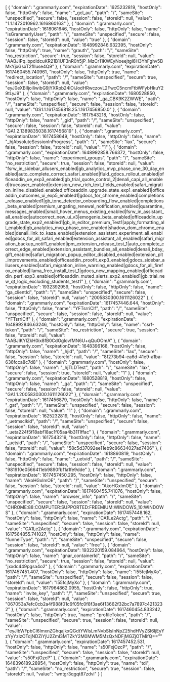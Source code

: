 [
    {
        "domain": ".grammarly.com",
        "expirationDate": 1625232819,
        "hostOnly": false,
        "httpOnly": false,
        "name": "_gcl_au",
        "path": "/",
        "sameSite": "unspecified",
        "secure": false,
        "session": false,
        "storeId": null,
        "value": "1.1.1473010962.1616860163"
    },
    {
        "domain": ".grammarly.com",
        "expirationDate": 1618061646,
        "hostOnly": false,
        "httpOnly": false,
        "name": "isGrammarlyUser",
        "path": "/",
        "sameSite": "unspecified",
        "secure": false,
        "session": false,
        "storeId": null,
        "value": "true"
    },
    {
        "domain": ".grammarly.com",
        "expirationDate": 1648992846.632395,
        "hostOnly": false,
        "httpOnly": true,
        "name": "grauth",
        "path": "/",
        "sameSite": "no_restriction",
        "secure": true,
        "session": false,
        "storeId": null,
        "value": "AABJIPq_bpdIdcuKR21B1UF3nR0h5jP_MzCr11KWEyNoeejtgl6H3YhFghv5BMkYjxGsxT2fIluse4Q9"
    },
    {
        "domain": ".grammarly.com",
        "expirationDate": 1617460455.740961,
        "hostOnly": false,
        "httpOnly": true,
        "name": "redirect_location",
        "path": "/",
        "sameSite": "unspecified",
        "secure": true,
        "session": false,
        "storeId": null,
        "value": "eyJ0eXBlIjoiIiwibG9jYXRpb24iOiJodHRwczovL2FwcC5ncmFtbWFybHkuY29tLyJ9"
    },
    {
        "domain": ".grammarly.com",
        "expirationDate": 1680528850,
        "hostOnly": false,
        "httpOnly": false,
        "name": "_ga_CBK9K2ZWWE",
        "path": "/",
        "sameSite": "unspecified",
        "secure": false,
        "session": false,
        "storeId": null,
        "value": "GS1.1.1617456818.25.1.1617456850.0"
    },
    {
        "domain": ".grammarly.com",
        "expirationDate": 1617543218,
        "hostOnly": false,
        "httpOnly": false,
        "name": "_gid",
        "path": "/",
        "sameSite": "unspecified",
        "secure": false,
        "session": false,
        "storeId": null,
        "value": "GA1.2.1389835038.1617456819"
    },
    {
        "domain": ".grammarly.com",
        "expirationDate": 1617458649,
        "hostOnly": false,
        "httpOnly": false,
        "name": "_hjAbsoluteSessionInProgress",
        "path": "/",
        "sameSite": "lax",
        "secure": false,
        "session": false,
        "storeId": null,
        "value": "1"
    },
    {
        "domain": ".grammarly.com",
        "expirationDate": 1648992858.766372,
        "hostOnly": false,
        "httpOnly": false,
        "name": "experiment_groups",
        "path": "/",
        "sameSite": "no_restriction",
        "secure": true,
        "session": false,
        "storeId": null,
        "value": "fsrw_in_sidebar_allusers_enabled|gb_analytics_mvp_phase_one_30_day_enabled|auto_complete_correct_safari_enabled|fluid_gdocs_rollout_enabled|officeaddin_ue_exp3_enabled|gb_trial_quote_control_2|denali_capi_all_enabled|truecaser_enabled|extension_new_rich_text_fields_enabled|safari_migration_inline_disabled_enabled|officeaddin_upgrade_state_exp1_enabled1|officeaddin_outcomes_ui_exp5_enabled1|gdocs_for_chrome_enabled|completions_release_enabled1|gb_tone_detector_onboarding_flow_enabled|completions_beta_enabled|premium_ungating_renewal_notification_enabled|quarantine_messages_enabled|small_hover_menus_existing_enabled|fsrw_in_assistant_all_enabled|autocorrect_new_ui_v3|emogenie_beta_enabled|officeaddin_upgrade_state_exp2_enabled1|gb_in_editor_premium_Test1|apply_formatting_all_enabled|gb_analytics_mvp_phase_one_enabled|shadow_dom_chrome_enabled|denali_link_to_kaza_enabled|extension_assistant_experiment_all_enabled|gdocs_for_all_safari_enabled|extension_assistant_all_enabled|safari_migration_backup_notif1_enabled|ipm_extension_release_test_1|auto_complete_correct_edge_enabled|extension_assistant_bundles_all_enabled|denali_bday_gift_enabled|safari_migration_popup_editor_disabled_enabled|extension_plt_improvements_enabled|officeaddin_proofit_exp3_enabled|gdocs_sidebar_allusers_enabled|safari_migration_inline_warning_enabled|gdocs_for_all_firefox_enabled|llama_free_install_test_1|gdocs_new_mapping_enabled|officeaddin_perf_exp3_enabled|officeaddin_muted_alerts_exp2_enabled1|gb_trial_new_qt_logic_excluding_students_test1"
    },
    {
        "domain": ".grammarly.com",
        "expirationDate": 1932392959,
        "hostOnly": false,
        "httpOnly": false,
        "name": "ga_clientId",
        "path": "/",
        "sameSite": "unspecified",
        "secure": false,
        "session": false,
        "storeId": null,
        "value": "2005830300.1611126022"
    },
    {
        "domain": ".grammarly.com",
        "expirationDate": 1617457446.644,
        "hostOnly": false,
        "httpOnly": false,
        "name": "YFTsrriClf",
        "path": "/",
        "sameSite": "unspecified",
        "secure": false,
        "session": false,
        "storeId": null,
        "value": "YFTsrriClf"
    },
    {
        "domain": ".grammarly.com",
        "expirationDate": 1648992846.63246,
        "hostOnly": false,
        "httpOnly": false,
        "name": "csrf-token",
        "path": "/",
        "sameSite": "no_restriction",
        "secure": true,
        "session": false,
        "storeId": null,
        "value": "AABJIKYIZkH0ix8fB0CdOglovfMN6U+qQuOOmA"
    },
    {
        "domain": ".grammarly.com",
        "expirationDate": 1648396168,
        "hostOnly": false,
        "httpOnly": false,
        "name": "_hjid",
        "path": "/",
        "sameSite": "lax",
        "secure": false,
        "session": false,
        "storeId": null,
        "value": "8f273b94-ea6d-41e9-a1ba-636fcca8c7d8"
    },
    {
        "domain": ".grammarly.com",
        "hostOnly": false,
        "httpOnly": false,
        "name": "_hjTLDTest",
        "path": "/",
        "sameSite": "lax",
        "secure": false,
        "session": true,
        "storeId": null,
        "value": "1"
    },
    {
        "domain": ".grammarly.com",
        "expirationDate": 1680528819,
        "hostOnly": false,
        "httpOnly": false,
        "name": "_ga",
        "path": "/",
        "sameSite": "unspecified",
        "secure": false,
        "session": false,
        "storeId": null,
        "value": "GA1.1.2005830300.1611126022"
    },
    {
        "domain": ".grammarly.com",
        "expirationDate": 1617456879,
        "hostOnly": false,
        "httpOnly": false,
        "name": "_gat",
        "path": "/",
        "sameSite": "unspecified",
        "secure": false,
        "session": false,
        "storeId": null,
        "value": "1"
    },
    {
        "domain": ".grammarly.com",
        "expirationDate": 1625232819,
        "hostOnly": false,
        "httpOnly": false,
        "name": "_uetmsclkid",
        "path": "/",
        "sameSite": "unspecified",
        "secure": false,
        "session": false,
        "storeId": null,
        "value": "_ueta224f5f18abf18ac1f05aa4b3111ffac"
    },
    {
        "domain": ".grammarly.com",
        "expirationDate": 1617543219,
        "hostOnly": false,
        "httpOnly": false,
        "name": "_uetsid",
        "path": "/",
        "sameSite": "unspecified",
        "secure": false,
        "session": false,
        "storeId": null,
        "value": "58c5d37092ee11eb9c86634027ad7406"
    },
    {
        "domain": ".grammarly.com",
        "expirationDate": 1618860819,
        "hostOnly": false,
        "httpOnly": false,
        "name": "_uetvid",
        "path": "/",
        "sameSite": "unspecified",
        "secure": false,
        "session": false,
        "storeId": null,
        "value": "981910e0566411eb9890fbf1a1fe9dde"
    },
    {
        "domain": ".grammarly.com",
        "expirationDate": 1617457450.295,
        "hostOnly": false,
        "httpOnly": false,
        "name": "AkoHGxImOE",
        "path": "/",
        "sameSite": "unspecified",
        "secure": false,
        "session": false,
        "storeId": null,
        "value": "AkoHGxImOE"
    },
    {
        "domain": ".grammarly.com",
        "expirationDate": 1617460455.741076,
        "hostOnly": false,
        "httpOnly": false,
        "name": "browser_info",
        "path": "/",
        "sameSite": "unspecified",
        "secure": false,
        "session": false,
        "storeId": null,
        "value": "CHROME:88:COMPUTER:SUPPORTED:FREEMIUM:WINDOWS_10:WINDOWS"
    },
    {
        "domain": ".grammarly.com",
        "expirationDate": 1617457448.162,
        "hostOnly": false,
        "httpOnly": false,
        "name": "CA1Le2Actg",
        "path": "/",
        "sameSite": "unspecified",
        "secure": false,
        "session": false,
        "storeId": null,
        "value": "CA1Le2Actg"
    },
    {
        "domain": ".grammarly.com",
        "expirationDate": 1617564855.741027,
        "hostOnly": false,
        "httpOnly": false,
        "name": "funnelType",
        "path": "/",
        "sameSite": "unspecified",
        "secure": false,
        "session": false,
        "storeId": null,
        "value": "free"
    },
    {
        "domain": ".grammarly.com",
        "expirationDate": 1932220159.084964,
        "hostOnly": false,
        "httpOnly": false,
        "name": "gnar_containerId",
        "path": "/",
        "sameSite": "no_restriction",
        "secure": true,
        "session": false,
        "storeId": null,
        "value": "jxxdc449pgsa4o2"
    },
    {
        "domain": ".grammarly.com",
        "expirationDate": 1617457451.407,
        "hostOnly": false,
        "httpOnly": false,
        "name": "I55fcjMyXo",
        "path": "/",
        "sameSite": "unspecified",
        "secure": false,
        "session": false,
        "storeId": null,
        "value": "I55fcjMyXo"
    },
    {
        "domain": ".grammarly.com",
        "expirationDate": 1617964862.0955,
        "hostOnly": false,
        "httpOnly": true,
        "name": "invite_key",
        "path": "/",
        "sameSite": "unspecified",
        "secure": true,
        "session": false,
        "storeId": null,
        "value": "067053a7efc0cb2a4f988f01c6f05fc0f8f3ae6f13662f32bc7a7897c4213232"
    },
    {
        "domain": ".grammarly.com",
        "expirationDate": 1617460454.833242,
        "hostOnly": false,
        "httpOnly": true,
        "name": "profileToken",
        "path": "/",
        "sameSite": "unspecified",
        "secure": true,
        "session": false,
        "storeId": null,
        "value": "\"eyJlbWFpbCI6ImxnZGhqajkxQGdtYWlsLmNvbSIsInNpZ25hdHVyZSI6IjEyYzYyYzIzOTdjNDZiYjU2ZmI3MTZkY2M0MWM5MzQxNDFjMGZjOTMifQ==\""
    },
    {
        "domain": ".grammarly.com",
        "expirationDate": 1617457452.531,
        "hostOnly": false,
        "httpOnly": false,
        "name": "s50FxjOzcP",
        "path": "/",
        "sameSite": "unspecified",
        "secure": false,
        "session": false,
        "storeId": null,
        "value": "s50FxjOzcP"
    },
    {
        "domain": ".grammarly.com",
        "expirationDate": 1648396189.28954,
        "hostOnly": false,
        "httpOnly": true,
        "name": "tdi",
        "path": "/",
        "sameSite": "no_restriction",
        "secure": true,
        "session": false,
        "storeId": null,
        "value": "wntgr3qgqt87zdvl"
    }
]
